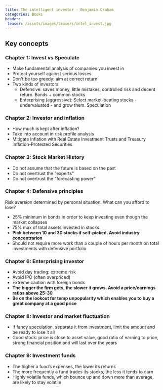 ```yaml
---
title: The intelligent investor - Benjamin Graham
categories: Books
header:
 teaser: /assets/images/teasers/intel_invest.jpg
---
```

## Key concepts
### Chapter 1: Invest vs Speculate
 - Make fundamental analysis of companies you invest in
 - Protect yourself against serious losses
 - Don't be too greedy: aim at correct return 
 - Two kinds of investors:
   - Defensive: saves money, little mistakes, controlled risk and decent return. Bonds + common stocks
   - Enterprising (aggressive): Select market-beating stocks - undervaluated - and grow them. Speculation
### Chapter 2: Investor and inflation
 - How much is kept after inflation?
 - Take into account in risk profile analysis
 - Mitigate inflation with Real Estate Investment Trusts and Treasury Inflation-Protected Securities
### Chapter 3: Stock Market History
 - Do not assume that the future is based on the past
 - Do not overtrust the "experts"
 - Do not overtrust the "forecasting power"
### Chapter 4: Defensive principles
Risk aversion determined by personal situation. What can you afford to lose?
 - 25% minimum in bonds in order to keep investing even though the market collapses
 - 75% max of total assets invested in stocks
 - **Pick between 10 and 30 stocks if self-picked. Avoid industry concentrarion**
 - Should not require more work than a couple of hours per month on total investments with defensive portfolio
### Chapter 6: Enterprising investor
 - Avoid day trading: extreme risk
 - Avoid IPO (often overpriced)
 - Extreme caution with foreign bonds
 - **The bigger the firm gets, the slower it grows. Avoid a price/earnings ratios above 25-30**
 - **Be on the lookout for temp unpopularity which enables you to buy a great company at a good price**
### Chapter 8: Investor and market fluctuation
 - If fancy speculation, separate it from investment, limit the amount and be ready to lose it all
 - Good stock: price is close to asset value, good ratio of earning to price, strong financial position and will last over the years
### Chapter 9: Investment funds
 - The higher a fund’s expenses, the lower its returns
 - The more frequently a fund trades its stocks, the less it tends to earn
 - Highly volatile funds, which bounce up and down more than average, are likely to stay volatile 
